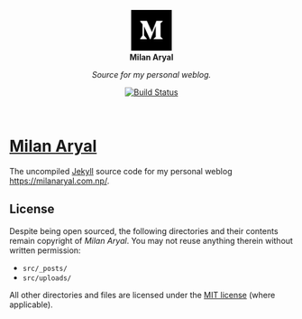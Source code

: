 <p align="center">
  <a href="https://milanaryal.com.np/">
    <img width="72px" height="72px" alt="Milan Aryal" src="src/assets/img/avatar.png" />
  </a>
  <br />
  <b>Milan Aryal</b>
</p>
<p align="center">
  <i>Source for my personal weblog.</i>
</p>
<div align="center">

[![Build Status](https://github.com/milanaryal/milanaryal.github.io/actions/workflows/pages.yml/badge.svg?branch=main)](https://github.com/milanaryal/milanaryal.github.io/actions?workflow=pages)

</div><br />

# [Milan Aryal](https://milanaryal.com.np/)

The uncompiled [Jekyll](https://jekyllrb.com/) source code for my personal weblog <https://milanaryal.com.np/>.

## License

Despite being open sourced, the following directories and their contents remain copyright of _Milan Aryal_. You may not reuse anything therein without written permission:

- `src/_posts/`
- `src/uploads/`

All other directories and files are licensed under the [MIT license](LICENSE) (where applicable).
